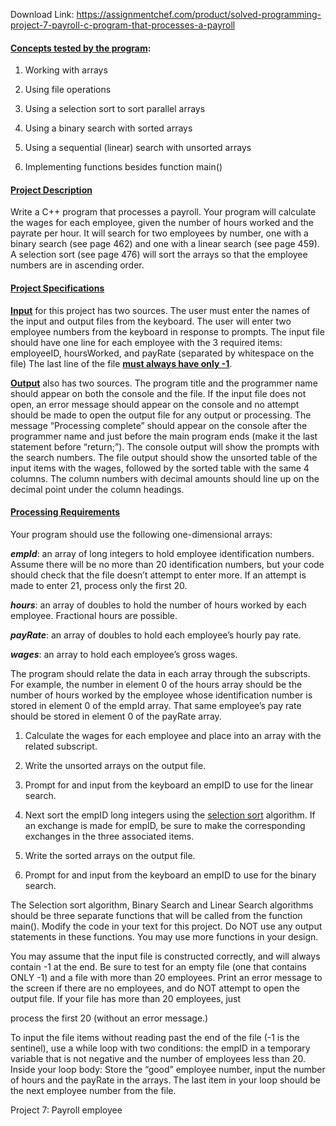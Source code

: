 Download Link: https://assignmentchef.com/product/solved-programming-project-7-payroll-c-program-that-processes-a-payroll
<br>
<h4><u></u><u>Concepts tested by the program</u>:</h4>

1.  Working with arrays

2.  Using file operations

3. Using a selection sort to sort parallel arrays

4. Using a binary search with sorted arrays

5. Using a sequential (linear) search with unsorted arrays

6. Implementing functions besides function main()

<h4><strong><u>Project Description</u></strong></h4>

Write a C++ program that processes a payroll. Your program will calculate the wages for each employee, given the number of hours worked and the payrate per hour. It will search for two employees by number, one with a binary search (see page 462) and one with a linear search (see page 459). A selection sort (see page 476) will sort the arrays so that the employee numbers are in ascending order.

<h4><strong><u>Project Specifications</u></strong></h4>

<strong><u>Input</u></strong> for this project has two sources.  The user must enter the names of the input and output files from the keyboard. The user will enter two employee numbers from the keyboard in response to prompts.  The input file should have one line for each employee with the 3 required items: employeeID, hoursWorked, and payRate (separated by whitespace on the file) The last line of the file <strong><u>must always have only -1</u></strong>.

<strong><u>Output</u></strong> also has two sources.  The program title and the programmer name should appear on both the console and the file. If the input file does not open, an error message should appear on the console and no attempt should be made to open the output file for any output or processing. The message “Processing complete” should appear on the console after the programmer name and just before the main program ends (make it the last statement before “return;”).  The console output will show the prompts with the search numbers. The file output should show the unsorted table of the input items with the wages, followed by the sorted table with the same 4 columns. The column numbers with decimal amounts should line up on the decimal point under the column headings.

<h4><strong><u>Processing Requirements</u></strong></h4>

Your program should use the following one-dimensional arrays:

<strong><em>empId</em></strong>: an array of long integers to hold employee identification numbers. Assume there will be no more than 20 identification numbers, but your code should check that the file doesn’t attempt to enter more. If an attempt is made to enter 21, process only the first 20.

<strong><em>hours</em></strong>: an array of doubles to hold the number of hours worked by each employee. Fractional hours are possible.

<strong><em>payRate</em></strong>: an array of doubles to hold each employee’s hourly pay rate.

<strong><em>wages</em></strong>: an array to hold each employee’s gross wages.

The program should relate the data in each array through the subscripts. For example, the number in element 0 of the hours array should be the number of hours worked by the employee whose identification number is stored in element 0 of the empId array. That same employee’s pay rate should be stored in element 0 of the payRate array.

1) Calculate the wages for each employee and place into an array with the related subscript.

2) Write the unsorted arrays on the output file.

3) Prompt for and input from the keyboard an empID to use for the linear search.

4) Next sort the empID long integers using the <u>selection sort</u> algorithm. If an exchange is made for empID, be sure to make the corresponding exchanges in the three associated items.

5) Write the sorted arrays on the output file.

6) Prompt for and input from the keyboard an empID to use for the binary search.

The Selection sort algorithm, Binary Search and Linear Search algorithms should be three separate functions that will be called from the function main().  Modify the code in your text for this project. Do NOT use any output statements in these functions. You may use more functions in your design.




You may assume that the input file is constructed correctly, and will always contain -1 at the end. Be sure to test for an empty file (one that contains ONLY -1) and a file with more than 20 employees. Print an error message to the screen if there are no employees, and do NOT attempt to open the output file. If your file has more than 20 employees, just

process the first 20 (without an error message.)

To input the file items without reading past the end of the file (-1 is the sentinel), use a while loop with two conditions: the empID in a temporary variable that is not negative and the number of employees less than 20. Inside your loop body: Store the “good” employee number, input the number of hours and the payRate in the arrays. The last item in your loop should be the next employee number from the file.

Project 7: Payroll employee